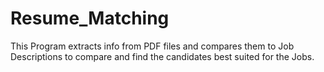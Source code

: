 # Resume_Matching
This Program extracts info from PDF files and compares them to Job Descriptions to compare and find the candidates best suited for the Jobs.
